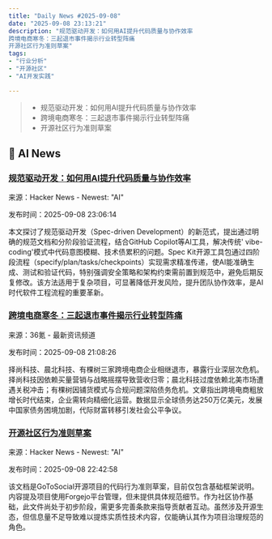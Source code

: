 ```yaml
---
title: "Daily News #2025-09-08"
date: "2025-09-08 23:13:21"
description: "规范驱动开发：如何用AI提升代码质量与协作效率
跨境电商寒冬：三起退市事件揭示行业转型阵痛
开源社区行为准则草案"
tags: 
- "行业分析"
- "开源社区"
- "AI开发实践"

---
```


> - 规范驱动开发：如何用AI提升代码质量与协作效率
> - 跨境电商寒冬：三起退市事件揭示行业转型阵痛
> - 开源社区行为准则草案

## 🤖 AI News

### [规范驱动开发：如何用AI提升代码质量与协作效率](https://aswathdamodaran.blogspot.com/2025/08/the-imitation-game-defending-against.html)

来源：Hacker News - Newest: "AI"

发布时间：2025-09-08 23:06:14

本文探讨了规范驱动开发（Spec-driven Development）的新范式，提出通过明确的规范文档和分阶段验证流程，结合GitHub Copilot等AI工具，解决传统' vibe-coding'模式中代码意图模糊、技术债累积的问题。Spec Kit开源工具包通过四阶段流程（specify/plan/tasks/checkpoints）实现需求精准传递，使AI能准确生成、测试和验证代码，特别强调安全策略和架构约束需前置到规范中，避免后期反复修改。该方法适用于复杂项目，可显著降低开发风险，提升团队协作效率，是AI时代软件工程流程的重要革新。

### [跨境电商寒冬：三起退市事件揭示行业转型阵痛](https://www.36kr.com/p/3458004983305862)

来源：36氪 - 最新资讯频道

发布时间：2025-09-08 21:08:26

择尚科技、晨北科技、有棵树三家跨境电商企业相继退市，暴露行业深层次危机。择尚科技因依赖买量营销与战略摇摆导致营收归零；晨北科技过度依赖北美市场遭遇关税冲击；有棵树因铺货模式与合规问题深陷债务危机。文章指出跨境电商粗放增长时代结束，企业需转向精细化运营。数据显示全球债务达250万亿美元，发展中国家债务困境加剧，代际财富转移引发社会公平争议。

### [开源社区行为准则草案](https://codeberg.org/superseriousbusiness/gotosocial/src/commit/9b7db51436/CODE_OF_CONDUCT.md)

来源：Hacker News - Newest: "AI"

发布时间：2025-09-08 22:42:58

该文档是GoToSocial开源项目的代码行为准则草案，目前仅包含基础框架说明。内容提及项目使用Forgejo平台管理，但未提供具体规范细节。作为社区协作基础，此文件尚处于初步阶段，需更多完善条款来指导贡献者互动。虽然涉及开源生态，但信息量不足导致难以提炼实质性技术内容，仅能确认其作为项目治理规范的角色。
